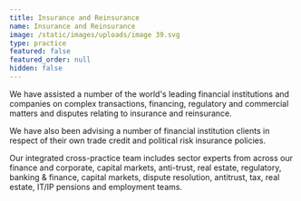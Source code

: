 ```yaml
---
title: Insurance and Reinsurance
name: Insurance and Reinsurance
image: /static/images/uploads/image 39.svg
type: practice
featured: false
featured_order: null
hidden: false
---
```

We have assisted a number of the world's leading financial institutions and companies on complex transactions, financing, regulatory and commercial matters and disputes relating to insurance and reinsurance.

We have also been advising a number of financial institution clients in respect of their own trade credit and political risk insurance policies.

Our integrated cross-practice team includes sector experts from across our finance and corporate, capital markets, anti-trust, real estate, regulatory, banking & finance, capital markets, dispute resolution, antitrust, tax, real estate, IT/IP pensions and employment teams.
